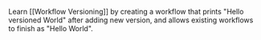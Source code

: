 Learn [[Workflow Versioning]] by creating a workflow that prints "Hello versioned World" after adding new version, and allows existing workflows to finish as "Hello World".

